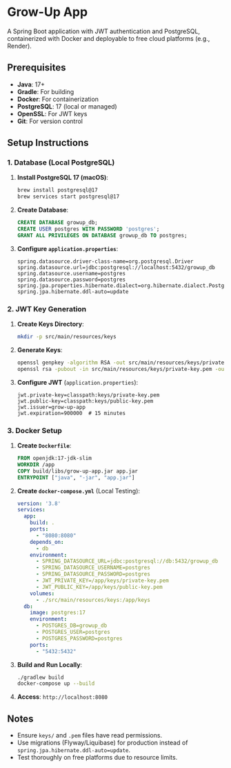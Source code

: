 # Grow-Up App

A Spring Boot application with JWT authentication and PostgreSQL, containerized with Docker and deployable to free cloud platforms (e.g., Render).

## Prerequisites
- **Java**: 17+
- **Gradle**: For building
- **Docker**: For containerization
- **PostgreSQL**: 17 (local or managed)
- **OpenSSL**: For JWT keys
- **Git**: For version control

## Setup Instructions

### 1. Database (Local PostgreSQL)
1. **Install PostgreSQL 17 (macOS)**:
   ```bash
   brew install postgresql@17
   brew services start postgresql@17
   ```
2. **Create Database**:
   ```sql
   CREATE DATABASE growup_db;
   CREATE USER postgres WITH PASSWORD 'postgres';
   GRANT ALL PRIVILEGES ON DATABASE growup_db TO postgres;
   ```
3. **Configure `application.properties`**:
   ```properties
   spring.datasource.driver-class-name=org.postgresql.Driver
   spring.datasource.url=jdbc:postgresql://localhost:5432/growup_db
   spring.datasource.username=postgres
   spring.datasource.password=postgres
   spring.jpa.properties.hibernate.dialect=org.hibernate.dialect.PostgreSQLDialect
   spring.jpa.hibernate.ddl-auto=update
   ```

### 2. JWT Key Generation
1. **Create Keys Directory**:
   ```bash
   mkdir -p src/main/resources/keys
   ```
2. **Generate Keys**:
   ```bash
   openssl genpkey -algorithm RSA -out src/main/resources/keys/private-key.pem -pkeyopt rsa_keygen_bits:2048
   openssl rsa -pubout -in src/main/resources/keys/private-key.pem -out src/main/resources/keys/public-key.pem
   ```
3. **Configure JWT** (`application.properties`):
   ```properties
   jwt.private-key=classpath:keys/private-key.pem
   jwt.public-key=classpath:keys/public-key.pem
   jwt.issuer=grow-up-app
   jwt.expiration=900000  # 15 minutes
   ```

### 3. Docker Setup
1. **Create `Dockerfile`**:
   ```dockerfile
   FROM openjdk:17-jdk-slim
   WORKDIR /app
   COPY build/libs/grow-up-app.jar app.jar
   ENTRYPOINT ["java", "-jar", "app.jar"]
   ```
2. **Create `docker-compose.yml`** (Local Testing):
   ```yaml
   version: '3.8'
   services:
     app:
       build: .
       ports:
         - "8080:8080"
       depends_on:
         - db
       environment:
         - SPRING_DATASOURCE_URL=jdbc:postgresql://db:5432/growup_db
         - SPRING_DATASOURCE_USERNAME=postgres
         - SPRING_DATASOURCE_PASSWORD=postgres
         - JWT_PRIVATE_KEY=/app/keys/private-key.pem
         - JWT_PUBLIC_KEY=/app/keys/public-key.pem
       volumes:
         - ./src/main/resources/keys:/app/keys
     db:
       image: postgres:17
       environment:
         - POSTGRES_DB=growup_db
         - POSTGRES_USER=postgres
         - POSTGRES_PASSWORD=postgres
       ports:
         - "5432:5432"
   ```
3. **Build and Run Locally**:
   ```bash
   ./gradlew build
   docker-compose up --build
   ```
4. **Access**: `http://localhost:8080`



## Notes
- Ensure `keys/` and `.pem` files have read permissions.
- Use migrations (Flyway/Liquibase) for production instead of `spring.jpa.hibernate.ddl-auto=update`.
- Test thoroughly on free platforms due to resource limits.
